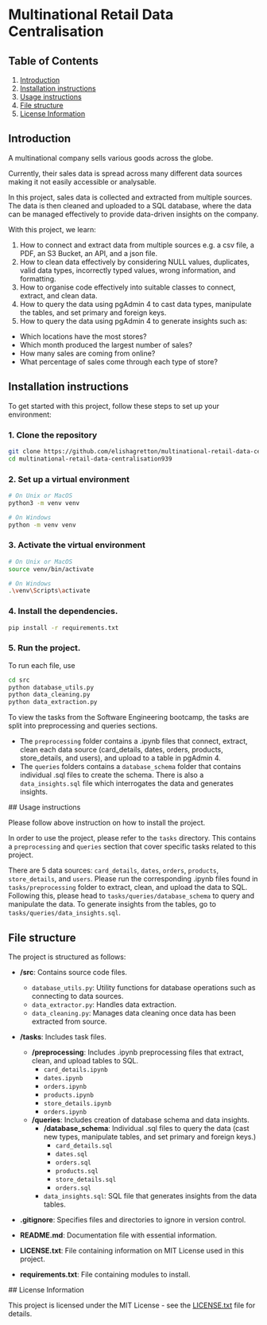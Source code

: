# Multinational Retail Data Centralisation

## Table of Contents

1. [Introduction](#introduction)
2. [Installation instructions](#installation-instructions)
3. [Usage instructions](#usage-instructions)
4. [File structure](#file-structure)
5. [License Information](#license-information)

## Introduction

A multinational company sells various goods across the globe.

Currently, their sales data is spread across many different data sources making it not easily accessible or analysable.

In this project, sales data is collected and extracted from multiple sources. The data is then cleaned and uploaded to a SQL database, where the data can be managed effectively to provide data-driven insights on the company.

With this project, we learn:

1. How to connect and extract data from multiple sources e.g. a csv file, a PDF, an S3 Bucket, an API, and a json file.
2. How to clean data effectively by considering NULL values, duplicates, valid data types, incorrectly typed values, wrong information, and formatting.
3. How to organise code effectively into suitable classes to connect, extract, and clean data.
4. How to query the data using pgAdmin 4 to cast data types, manipulate the tables, and set primary and foreign keys.
5. How to query the data using pgAdmin 4 to generate insights such as:

- Which locations have the most stores?
- Which month produced the largest number of sales?
- How many sales are coming from online?
- What percentage of sales come through each type of store?

## Installation instructions

To get started with this project, follow these steps to set up your environment:

### 1. Clone the repository

```bash
git clone https://github.com/elishagretton/multinational-retail-data-centralisation939.git
cd multinational-retail-data-centralisation939
```

### 2. Set up a virtual environment

```bash
# On Unix or MacOS
python3 -m venv venv

# On Windows
python -m venv venv
```

### 3. Activate the virtual environment

```bash
# On Unix or MacOS
source venv/bin/activate

# On Windows
.\venv\Scripts\activate
```

### 4. Install the dependencies.

```bash
pip install -r requirements.txt
```

### 5. Run the project.

To run each file, use

```bash
cd src
python database_utils.py
python data_cleaning.py
python data_extraction.py
```

To view the tasks from the Software Engineering bootcamp, the tasks are split into preprocessing and queries sections.

- The `preprocessing` folder contains a .ipynb files that connect, extract, clean each data source (card_details, dates, orders, products, store_details, and users), and upload to a table in pgAdmin 4.
- The `queries` folders contains a `database_schema` folder that contains individual .sql files to create the schema. There is also a `data_insights.sql` file which interrogates the data and generates insights.

## Usage instructions

Please follow above instruction on how to install the project.

In order to use the project, please refer to the `tasks` directory. This contains a `preprocessing` and `queries` section that cover specific tasks related to this project.

There are 5 data sources: `card_details`, `dates`, `orders`, `products`, `store_details`, and `users`.
Please run the corresponding .ipynb files found in `tasks/preprocessing` folder to extract, clean, and upload the data to SQL.
Following this, please head to `tasks/queries/database_schema` to query and manipulate the data.
To generate insights from the tables, go to `tasks/queries/data_insights.sql`.

## File structure

The project is structured as follows:

- **/src**: Contains source code files.

  - `database_utils.py`: Utility functions for database operations such as connecting to data sources.
  - `data_extractor.py`: Handles data extraction.
  - `data_cleaning.py`: Manages data cleaning once data has been extracted from source.

- **/tasks**: Includes task files.

  - **/preprocessing**: Includes .ipynb preprocessing files that extract, clean, and upload tables to SQL.
    - `card_details.ipynb`
    - `dates.ipynb`
    - `orders.ipynb`
    - `products.ipynb`
    - `store_details.ipynb`
    - `orders.ipynb`
  - **/queries**: Includes creation of database schema and data insights.
    - **/database_schema**: Individual .sql files to query the data (cast new types, manipulate tables, and set primary and foreign keys.)
      - `card_details.sql`
      - `dates.sql`
      - `orders.sql`
      - `products.sql`
      - `store_details.sql`
      - `orders.sql`
    - `data_insights.sql`: SQL file that generates insights from the data tables.

- **.gitignore**: Specifies files and directories to ignore in version control.

- **README.md**: Documentation file with essential information.

- **LICENSE.txt**: File containing information on MIT License used in this project.
- **requirements.txt**: File containing modules to install.

## License Information

This project is licensed under the MIT License - see the [LICENSE.txt](LICENSE.txt) file for details.
